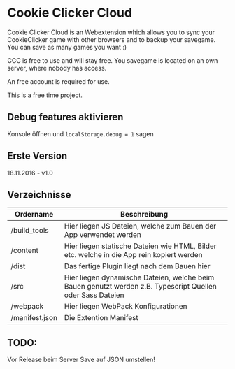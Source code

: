 # Cookie Clicker Cloud

Cookie Clicker Cloud is an Webextension which allows you to sync your CookieClicker game with other browsers and to backup your savegame.
You can save as many games you want :)

CCC is free to use and will stay free. You savegame is located on an own server, where nobody has access.

An free account is required for use.

This is a free time project.

## Debug features aktivieren
Konsole öffnen und `localStorage.debug = 1` sagen

## Erste Version
18.11.2016 - v1.0

## Verzeichnisse
|Ordername|Beschreibung|
|---|---|
|/build_tools|Hier liegen JS Dateien, welche zum Bauen der App verwendet werden|
|/content|Hier liegen statische Dateien wie HTML, Bilder etc. welche in die App rein kopiert werden|
|/dist|Das fertige Plugin liegt nach dem Bauen hier|
|/src|Hier liegen dynamische Dateien, welche beim Bauen genutzt werden z.B. Typescript Quellen oder Sass Dateien|
|/webpack|Hier liegen WebPack Konfigurationen|
|/manifest.json|Die Extention Manifest|

## TODO:
Vor Release beim Server Save auf JSON umstellen!